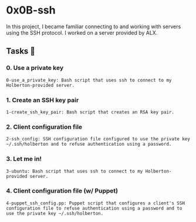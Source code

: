 # 0x0B-ssh

In this project, I became familiar connecting to and working with servers using the SSH protocol. I worked on a server provided by ALX.

## Tasks 📃

### 0. Use a private key

    0-use_a_private_key: Bash script that uses ssh to connect to my Holberton-provided server.

### 1. Create an SSH key pair

    1-create_ssh_key_pair: Bash script that creates an RSA key pair.

### 2. Client configuration file

    2-ssh_config: SSH configuration file configured to use the private key ~/.ssh/holberton and to refuse authentication using a password.

### 3. Let me in!

    3-ubuntu: Bash script that uses ssh to connect to my Holberton-provided server.

### 4. Client configuration file (w/ Puppet)

    4-puppet_ssh_config.pp: Puppet script that configures a client's SSH configuration file to refuse authentication using a password and to use the private key ~/.ssh/holberton.
